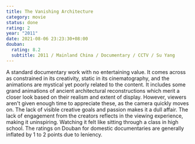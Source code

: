 ```yaml
---
title: The Vanishing Architecture
category: movie
status: done
rating: 2
year: "2011"
date: 2021-08-06 23:23:30+08:00
douban:
  rating: 8.2
  subtitle: 2011 / Mainland China / Documentary / CCTV / Su Yang
---
```


A standard documentary work with no entertaining value. It comes across as constrained in its creativity, static in its cinematography, and the animations are mystical yet poorly related to the content. It includes some grand animations of ancient architectural reconstructions which merit a closer look based on their realism and extent of display. However, viewers aren't given enough time to appreciate these, as the camera quickly moves on. The lack of visible creative goals and passion makes it a dull affair. The lack of engagement from the creators reflects in the viewing experience, making it uninspiring. Watching it felt like sitting through a class in high school. The ratings on Douban for domestic documentaries are generally inflated by 1 to 2 points due to leniency.
